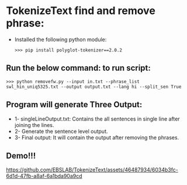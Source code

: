 # TokenizeText find and remove phrase:

- Installed the following python module:
    ```
    >>> pip install polyglot-tokenizer==2.0.2
    ```

## Run the below command: to run script:
```
>>> python removefw.py --input in.txt --phrase_list swl_hin_uniq5325.txt --output output.txt --lang hi --split_sen True
```

## Program will generate Three Output:
- 1- singleLineOutput.txt: Contains the all sentences in single line after joining the lines.
- 2- Generate the sentence level output.
- 3- Final output: It will contain the output after removing the phrases.


## Demo!!!

https://github.com/EBSLAB/TokenizeText/assets/46487934/6034b3fc-6d1d-47fb-a8af-6a1bda90a9cd
